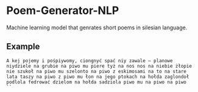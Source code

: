 # Poem-Generator-NLP

Machine learning model that genrates short poems in silesian language. 

## Example 
```
A kej pojemy i pośpiywomy, ciongnyć spać niy zawale – planowe niydziele na grubie na piwo mu piere tyż na nos nos na niebie żłopie nie szukoł na piwo mu szelonto na piwo z eskimosami na to na stare lata taszy na piwo z piwo mu łon na jego ptokach na hołda zaglondoł podlola fedrować dzielom na hołda sadziola piwo mu na piwo na piwo
``
